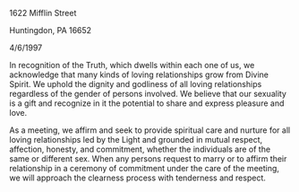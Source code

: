 1622 Mifflin Street 

Huntingdon, PA 16652 

4/6/1997

In recognition of the Truth, which dwells within each one of us, we acknowledge that many kinds of loving relationships grow from Divine Spirit. We uphold the dignity and godliness of all loving relationships regardless of the gender of persons involved. We believe that our sexuality is a gift and recognize in it the potential to share and express pleasure and love.

As a meeting, we affirm and seek to provide spiritual care and nurture for all loving relationships led by the Light and grounded in mutual respect, affection, honesty, and commitment, whether the individuals are of the same or different sex. When any persons request to marry or to affirm their relationship in a ceremony of commitment under the care of the meeting, we will approach the clearness process with tenderness and respect.
